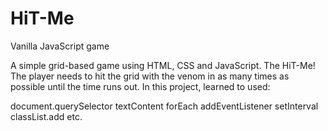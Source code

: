 # HiT-Me


Vanilla JavaScript game

A simple grid-based game using HTML, CSS and JavaScript. The HiT-Me! The player needs to hit the grid with the venom in as many times as possible until the time runs out. In this project, learned to used:

document.querySelector
textContent
forEach
addEventListener
setInterval
classList.add
etc.
